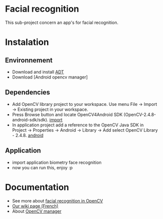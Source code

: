 Facial recognition
=================

This sub-project concern an app's for facial recognition.

Instalation
============

Environnement
------------------------

* Download and install  [ADT](http://developer.android.com/tools/sdk/eclipse-adt.html) 
* Download [Android opencv manager]

Dependencies
-------------------------

* Add OpenCV library project to your workspace. Use menu File -> Import -> Existing project in your workspace.
* Press Browse button and locate OpenCV4Android SDK (OpenCV-2.4.8-android-sdk/sdk).
 [import](http://docs.opencv.org/_images/eclipse_opencv_dependency0.png)
* In application project add a reference to the OpenCV Java SDK in Project -> Properties -> Android -> Library -> Add select OpenCV Library - 2.4.8.
[android](http://docs.opencv.org/_images/eclipse_opencv_dependency1.png)

Application
----------------------

* import application biometry face recognition
* now you can run this, enjoy :p

Documentation
===============

* See more about [facial recognition in OpenCV](http://docs.opencv.org/modules/contrib/doc/facerec/facerec_tutorial.html)
* [Our wiki page (French)](http://air.imag.fr/index.php/Projet_biometrie-2013-2014)
* About [OpenCV manager](http://docs.opencv.org/platforms/android/service/doc/index.html#android-opencv-manager)
